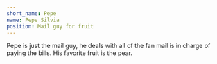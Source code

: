 ```yaml
---
short_name: Pepe
name: Pepe Silvia
position: Mail guy for fruit
---
```

Pepe is just the mail guy, he deals with all of the fan mail is in charge of paying the bills. His favorite fruit is the pear.